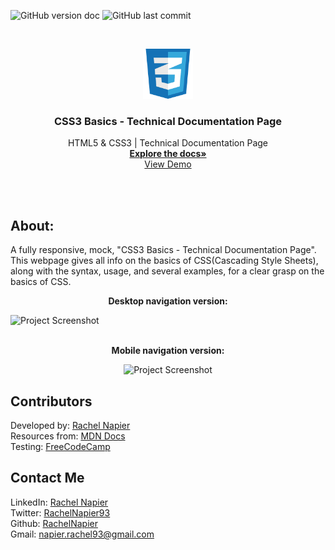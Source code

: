 ![GitHub version doc](https://img.shields.io/badge/Version-1.0.0-red)
![GitHub last commit](https://img.shields.io/github/last-commit/RachelNapier/technical-document-page?style=flat-square)

<!-- PROJECT LOGO -->

<br />
<p align="center">
  <a href="https://rachelnapier.github.io/technical-document-page/">
    <img src="images/css-icon.png" alt="Logo" width="80" height="80">
  </a>

  <h3 align="center"><strong>CSS3 Basics - Technical Documentation Page
</strong></h3>

  <p align="center">
        HTML5 & CSS3 | Technical Documentation Page
    <br />
    <a href="https://github.com/RachelNapier/technical-document-page"><strong>Explore the docs»</strong></a>
    <br />
    <a href="https://rachelnapier.github.io/technical-document-page/">View Demo</a>
  </p>
</p>
<br>
<br>

<!-- ABOUT -->

## <strong>About:</strong>

A fully responsive, mock, "CSS3 Basics - Technical Documentation Page". This webpage gives all info on the basics of CSS(Cascading Style Sheets), along with the syntax, usage, and several examples, for a clear grasp on the basics of CSS.

<p align="center"><strong>Desktop navigation version:</strong></p>

![Project Screenshot](images/demo-sm.gif)
<br>
<br>

<p align="center"><strong>Mobile navigation version:</strong></
<br>

<div align="center">

![Project Screenshot](images/demo-lg.gif)

</div>

<!-- CONTRIBUTORS -->

## <strong>Contributors</strong>

Developed by: [Rachel Napier](https://github.com/RachelNapier)<br>
Resources from: [MDN Docs](https://developer.mozilla.org/en-US/docs/Web/CSS)<br>
Testing: [FreeCodeCamp](https://www.freecodecamp.org)<br>

<!-- CONTACT -->

## <strong>Contact Me</strong>

LinkedIn: [Rachel Napier](https://www.linkedin.com/in/rachelnapierx)<br>
Twitter: [RachelNapier93](https://twitter.com/RachelNapier93)<br>
Github: [RachelNapier](https://github.com/RachelNapier)<br>
Gmail: napier.rachel93@gmail.com
